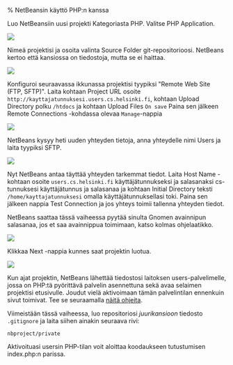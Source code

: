 % NetBeansin käyttö PHP:n kanssa

Luo NetBeansiin uusi projekti Kategoriasta PHP.
Valitse PHP Application.

![]({{myimgdir}}php1-project.png)

Nimeä projektisi ja osoita valinta Source Folder
git-repositorioosi. NetBeans kertoo että kansiossa
on tiedostoja, mutta se ei haittaa.

![]({{myimgdir}}php2.png)

Konfiguroi seuraavassa ikkunassa projektisi
tyypiksi "Remote Web Site (FTP, SFTP)".
Laita kohtaan Project URL osoite
`http://kayttajatunnuksesi.users.cs.helsinki.fi`,
kohtaan Upload Directory polku
`/htdocs`
ja kohtaan Upload Files
`On save`
Paina sen jälkeen Remote Connections -kohdassa olevaa `Manage`-nappia

![]({{myimgdir}}php2.5-config.png)

NetBeans kysyy heti uuden yhteyden tietoja, anna yhteydelle nimi
Users ja laita tyypiksi SFTP.

![]({{myimgdir}}php3-connection.png)

Nyt NetBeans antaa täyttää yhteyden tarkemmat tiedot.
Laita Host Name -kohtaan osoite `users.cs.helsinki.fi`
käyttäjätunnukseksi ja salasanaksi cs-tunnuksesi käyttäjätunnus ja salasanaa
ja kohtaan Initial Directory teksti `/home/kayttajatunnuksesi`
omalla käyttäjätunnuksellasi toki. 
Paina sen jälkeen nappia Test Connection ja jos yhteys toimii tallenna yhteyden tiedot.

NetBeans saattaa tässä vaiheessa pyytää sinulta Gnomen avainnipun salasanaa, jos et saa avainnippua toimimaan, katso kolmas ohjelaatikko.

![]({{myimgdir}}php4-connectiondetails.png)

Klikkaa Next -nappia kunnes saat projektin luotua.

![]({{myimgdir}}php-final.png)

Kun ajat projektin, NetBeans lähettää tiedostosi laitoksen
users-palvelimelle, jossa on PHP:tä pyörittävä palvelin asennettuna
sekä avaa selaimen projektisi etusivulle.
Joudut vielä aktivoimaan tämän palvelintilan ennenkuin
sivut toimivat.
Tee se seuraamalla [näitä ohjeita](http://www.cs.helsinki.fi/u/laine/tikas/php_ohje.html).

Viimeistään tässä vaiheessa, luo repositoriosi _juurikansioon_ tiedosto
`.gitignore` ja laita siihen ainakin seuraava rivi:

~~~
nbproject/private
~~~

Aktivoituasi usersin PHP-tilan voit aloittaa koodaukseen tutustumisen index.php:n parissa.
